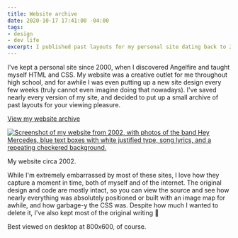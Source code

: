 ```yaml
---
title: Website archive
date: 2020-10-17 17:41:00 -04:00
tags:
- design
- dev life
excerpt: I published past layouts for my personal site dating back to 2002.
---
```


I've kept a personal site since 2000, when I discovered Angelfire and taught myself HTML and CSS. My website was a creative outlet for me throughout high school, and for awhile I was even putting up a new site design every few weeks (truly cannot even imagine doing that nowadays). I've saved nearly every version of my site, and decided to put up a small archive of past layouts for your viewing pleasure.

[View my website archive](http://jessicaharllee.com/archives)

<div class="jh-text-cms__img">
  <a href="http://jessicaharllee.com/archives" class="jh-d-block"><img src="/uploads/EkJNDY1XkAEzuvH.jpeg" alt="Screenshot of my website from 2002, with photos of the band Hey Mercedes, blue text boxes with white justified type, song lyrics, and a repeating checkered background."></a>
  <p class="jh-text-cms__img__caption">My website circa 2002.</p>
</div>

While I'm extremely embarrassed by most of these sites, I love how they capture a moment in time, both of myself and of the internet. The original design and code are mostly intact, so you can view the source and see how nearly everything was absolutely positioned or built with an image map for awhile, and how garbage-y the CSS was. Despite how much I wanted to delete it, I've also kept most of the original writing :facepalm:

Best viewed on desktop at 800x600, of course.

